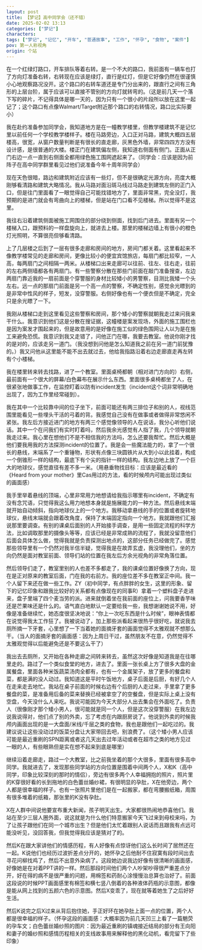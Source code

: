 ```yaml
---
layout: post
title: 【梦记】高中同学会（还不错）
date: 2025-02-02 13:13
categories: ["梦记"]
characters: 
tags: ["梦记", "记忆", "开车", "普通故事", "工作", "怀孕", "食物", "案件"]
pov: 第一人称视角
origin: 个站
---
```


在一个红绿灯路口，开车排队等着右转。是一个不大的路口，我前面有一辆车也打了方向灯准备右转，右转现在应该是绿灯，直行是红灯，但是它好像仍然在很谨慎小心地观察路况没开。这个路口的右转车道还是专门分出来的，跟直行之间有三角形的上层台阶，属于应该可以直接不管别的方向灯就转弯的。（这是前几天一个落下写的碎片，不记得具体是哪一天的，因为只有一个很小的片段所以放在这里一起记了；这个路口有点像Walmart/Target附近那个路口的右转情况，路口比实际要小）

我在赴约准备参加同学会，我知道地方是在一幢教学楼里，但教学楼建筑不是记忆里以前任何一个学校教学楼样子。楼在马路旁边，入口正对马路，建筑大概四五层楼高，很宽，从窗户数量判断是有很长的直走廊，灰黑色外墙，非常四四方方没有设计感，是很普通的大楼。楼正门在建筑偏左侧，我知道右侧面有侧门。正面从正门右边一点一直到右侧面全都用绿色施工围网遮起来了。（同学会：应该是因为前阵子在高中同学群里看见过他们说准备今年十周年同学会）

现在天色很暗，路边和建筑附近应该有一些灯，但不是很确定光源方向，亮度大概刚够看清路和建筑大略情况。我从马路对面沿斑马线过马路走到建筑左侧的正门入口，但是往门里面看了一眼觉得自己可能找错地方了，里面非常黑，完全没灯，我预期的是进门就会有弯曲向上的楼梯，但是站在门口看不见楼梯。所以觉得不是这里。

我往右沿着建筑侧面被施工网围住的部分绕到侧面，找到后门进去。里面有另一个楼梯入口，跟预料的一样盘旋向上，就进去上楼。那里的楼梯边墙上有很小的橙色灯光照明，不算很亮但够看清路。

上了几层楼之后到了一层有很多走廊和房间的地方，房间门都关着。这里看起来不像教学楼常见的走廊和房间，更像比较小的便宜宾馆旅店，每扇门都比较窄，一人高，每两扇门之间相隔一两米。从楼梯口出来走廊可以往前、往左、往右走，往前的左右两侧墙都各有两扇门。有一些警察分散在那些门前面在敲门准备搜查，左边两扇门靠近我的一扇前面是个穿警服的身材比较矮小的男警察，目测比我矮一个头左右。远一点的那扇门前面是另一个高一点的警察，不确定性别，感觉余光瞟到的是非常中性风的样子，短发，没穿警服。右侧好像也有一个便衣但是不确定，完全只是余光瞟了一下。

我刚从楼梯口走到这里看见这些警察和房间，那个矮小的警察就朝我走过来问我来干什么。我意识到他们这是分散在搜证据，这幢楼是案发现场，外面的施工围栏也是因为案发才围起来的，但是故意用的是好像在施工似的绿色围网让人以为是在施工来避免恐慌。我意识到我又走错了，问他正门在哪，我要去教室。他说你刚才找的是对的，应该走另一道门。（我没想到问他是怎么知道我之前在另一道门前犹豫的。）我又问他从这里能不能不出去就过去，他给我指路沿着右边走廊直走再左转有个小楼梯。

我在楼里转来转去找路，进了一个教室。里面桌椅都朝（相对进门方向的）右侧，最前面有一个很大的屏幕/白色幕布在展示什么东西。里面很多桌椅都坐了人，在很紧张地做事工作，在监控盯着以防有incident发生（incident这个词非常明确地出现了，因为工作里经常碰到）。

我在其中一个比较靠中间的位子坐下，前面可能还有两三排位子和别的人，视线范围里能看见一些埋头干活的弓着的背。我感觉自己没有在做事或者做得非常悠闲不紧张。我左后方接近进门的地方有两三个感觉像领导的人在说话，我分心听他们说话。其中一个在问我们有实时盯着吗，然后我余光感觉有人指了我，几个领导就朝我走过来。我心里在想他们不是不相信我的方法吗，怎么还要我帮忙。然后大概是他们要我用我的方法探测incident的位置了。我是会一些魔法能力的，拿了一个很长的悬线，末端系了一个重锤物，形状有点像三块圆铁片从大到小以此挂着，构成一个倒锥形一样的结构，最底下有个尖的指针一样的结构。我左边地上放了一个巨大的地球仪，感觉直径有差不多一米。（用悬垂物找目标：应该是最近看的《Heard from your mother》里Cas用过的方法，看的时候颅内可能出现过类似的画面感）

我手里举着悬线的顶端，心里非常用力地想请给我指示哪里有incident，不确定有没有念咒语，只觉得我这么用力地想本身就是施展能力的一种方法。然后悬线末端就开始自动倾斜，指向地球仪上的一个地方。我移动拿悬线的手的位置或者旋转地球仪，悬线末端就会跟着改角度，保持了末端固定指向一个地方。我就跟他们汇报说那里要调查。有别的课桌后面别的人开始接手调查，是用一些固定流程的科学方法，比如调取那里的摄像头等等，应该已经是非常成熟的流程了，我就没留意他们后面会具体怎么做，觉得我就是负责探测出地点的，这部分任务已经做完了。感觉那些领导里有一个仍然对我半信半疑，觉得我是在故弄玄虚，我没理他们，坐的方向仍然是面对教室前面、领导们站的位置在我左后方余光视角的非常角落位置。

然后领导们走了，教室里别的人也差不多都走了，我的课桌位置好像换了方向，现在是正对原来的教室后面，门在我的右前方。我的座位差不多在教室正中间。我一个人留下来还在做一些工作。ZY（初中同学，有点胖胖的女生，这里的形象、留下的记忆印象和跟我比较好的关系都有点像现在的同事R）拿着一个塑料盘子走进来，盘子里端了四个麦当劳的派。进来就倒着坐在我前面的座位上，问我要香芋味还是芒果味还是什么的。语气直白地默认一定要给我一些，我想谢谢她说不用，好像是准备继续忙，她态度很坚决地说：“你上一次吃东西是什么时候”，眼神表情都在说觉得我太工作狂了。我被说动了，加上那些派看起来很热乎很好吃，就说我去厕所摘一下牙套，心里想了一下当着她的面摘牙套的画面觉得不太雅观就不想那么干。（当人的面摘牙套的画面感：因为上周日干过，虽然朋友不在意，仍然觉得不太雅观觉得以后能避免还是不要这么干了）

我出去去厕所，又开始在各种走廊之间转来转去，虽然这次好像是知道我是在往哪里走的。路过了一个类似食堂的地方，进去了。里面一张长桌上方了很多大盘的金属餐盘，里面各种米饭蔬菜汤肉全都有，也有一个金属架子，放了更多的餐盘和菜，都是满的没人动过。我知道这是平时午饭地方，桌子后面是后厨，有好几个人在走来走去地忙。我站在桌子前面的时候右边有个后厨的人走过来，手里拿了更多餐盘的菜，是准备用后备的菜来替换已经被拿空了的空餐盘，但是实际上桌上没有空盘，今天没什么人来吃。我说可能因为今天大部分人出去集会在外面吃了。负责人（很像刚才那个矮小男人，很可能就是同一个人，但是这次没穿警服）在我左边说我说得对，他们点了别的外卖，忘了考虑在内跟厨房说了。他说到外卖的时候我颅内画面出现的是一大盘面/米线/千层之类的食物，我也是跟他们一起吃过的。我建议说让这些没动过的饭菜分盘让大家带回去吧，别浪费了。（这个矮小男人应该可能是最近重刷的SPN距离或者这几天出去过年活动或者在超市之类的地方见过一眼的人，有些眼熟但是实在想不起来到底是哪里）

继续沿着走廊走，路过一个大教室，比之前我坐着的那个大很多，里面有很多高中同学。我就进去了，发现那些同学站的方向位置是围着中间两个人，X和K（高中同学，印象比较深刻的那时的情侣），旁边有很多两个人幸福拥抱的照片，照片里的K穿很好看的长到拖地的白色蕾丝婚纱裙，有很明显的孕肚，X在他旁边，两个人都是很幸福的样子。也有一张照片里他们是在一起搬家，都在弯腰搬纸箱，周围有很多堆着的纸箱，那张里的K没有孕肚。

X在人群中间说他要宣布重大新闻，孩子明天出生。大家都很热闹地恭喜他们。我站在至少三层人圈外面，说这就是为什么他们特意搬家今天飞过来到母校来吗，为了让孩子跟他们在同一个城市出生？但是他们太忙着跟别人说话而且跟我有点远可能没听见，没回答我，但我觉得我应该是猜对了的。

然后K在跟大家讲他们的情感历程，有人好像有点惊讶他们这么长时间了居然还在一起。K说他们也经历过波折差点分开的，她怀孕之后他耐不住寂寞有段时间出去寻花问柳找鸡了，然后不出意外染病了。这段她边说我边好像有很清晰的画面感，好像她是在对着PPT讲的一样。然后那段时间他们两个人吵架吵得很严重差点分开，好在得的病不是很严重的问题，用棉签和药耐心涂慢慢治总算也治好了。前面这段说的时候PPT画面感里有棉签和横七竖八倒着的各种液体药瓶的示意图，都像是能从网上找到的五颜六色的示意图。然后X变乖了，现在就等着她生了之后好好生活。

然后K说完之后X过来从背后抱住她，手正好环在她孕肚上面一点的位置，两个人都是很幸福的样子。（怀孕这段的画面感：大概率因为前几天凹三上看了一篇魈荧的孕车文；白色蕾丝婚纱照的图片：因为最近重刷的镇魂接近结局的部分有王向阳和妻子的婚纱照和感情历程相关的支线故事用来解释他的黑化动机，看完留下了些印象）

